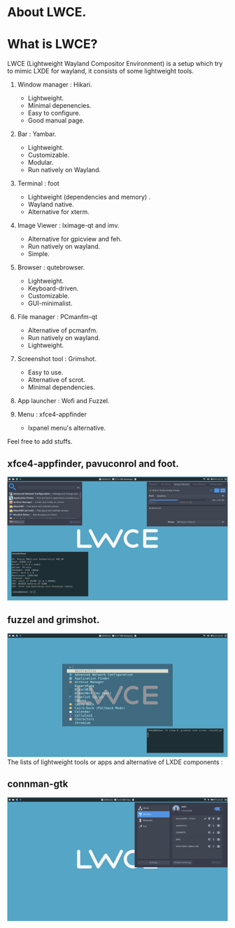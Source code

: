 # About LWCE.

# What is LWCE?

LWCE (Lightweight Wayland Compositor Environment) is a setup which try to mimic LXDE for wayland, it consists of some lightweight tools.
1. Window manager : Hikari.
   - Lightweight.
   - Minimal depenencies.
   - Easy to configure.
   - Good manual page.

2. Bar : Yambar.
   - Lightweight.
   - Customizable.
   - Modular.
   - Run natively on Wayland.

3. Terminal : foot
   - Lightweight (dependencies and memory) .
   - Wayland native.
   - Alternative for xterm.

4. Image Viewer : lximage-qt and imv.
   - Alternative for gpicview and feh.
   - Run natively on wayland.
   - Simple.

5. Browser : qutebrowser.
   - Lightweight.
   - Keyboard-driven.
   - Customizable.
   - GUI-minimalist.

6. File manager : PCmanfm-qt
   - Alternative of pcmanfm.
   - Run natively on wayland.
   - Lightweight.
   
7. Screenshot tool : Grimshot.
   - Easy to use.
   - Alternative of scrot.
   - Minimal dependencies.

8. App launcher : Wofi and Fuzzel.
9. Menu : xfce4-appfinder
   - lxpanel menu's alternative.

Feel free to add stuffs.
## xfce4-appfinder, pavuconrol and foot.
![LWCE](https://github.com/ahmadraniri1994/LWCE-setup/blob/main/unjuk1.png "LWCE")
## fuzzel and grimshot.
![LWCE](https://github.com/ahmadraniri1994/LWCE-setup/blob/main/unjuk2.png "LWCE")
The lists of lightweight tools or apps and alternative of LXDE components :
## connman-gtk
![LWCE](https://github.com/ahmadraniri1994/LWCE-setup/blob/main/connman-gtk-lwce.png "LWCE")
